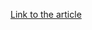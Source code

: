 [Link to the article](https://blogs.infoblox.com/threat-intelligence/a-cunning-operator-muddling-meerkat-and-chinas-great-firewall/)

